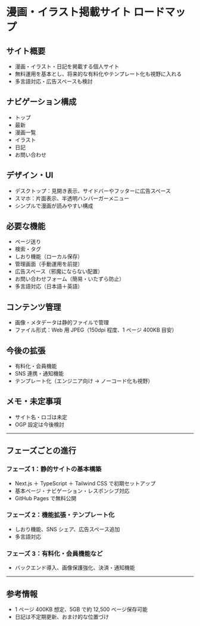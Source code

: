# 漫画・イラスト掲載サイト ロードマップ

## サイト概要

- 漫画・イラスト・日記を掲載する個人サイト
- 無料運用を基本とし、将来的な有料化やテンプレート化も視野に入れる
- 多言語対応・広告スペースも検討

## ナビゲーション構成

- トップ
- 最新
- 漫画一覧
- イラスト
- 日記
- お問い合わせ

## デザイン・UI

- デスクトップ：見開き表示、サイドバーやフッターに広告スペース
- スマホ：片面表示、半透明ハンバーガーメニュー
- シンプルで漫画が読みやすい構成

## 必要な機能

- ページ送り
- 検索・タグ
- しおり機能（ローカル保存）
- 管理画面（手動運用を前提）
- 広告スペース（邪魔にならない配置）
- お問い合わせフォーム（簡易・いたずら防止）
- 多言語対応（日本語＋英語）

## コンテンツ管理

- 画像・メタデータは静的ファイルで管理
- ファイル形式：Web 用 JPEG（150dpi 程度、1 ページ 400KB 目安）

## 今後の拡張

- 有料化・会員機能
- SNS 連携・通知機能
- テンプレート化（エンジニア向け → ノーコード化も視野）

## メモ・未定事項

- サイト名・ロゴは未定
- OGP 設定は今後検討

---

## フェーズごとの進行

### フェーズ 1：静的サイトの基本構築

- Next.js ＋ TypeScript ＋ Tailwind CSS で初期セットアップ
- 基本ページ・ナビゲーション・レスポンシブ対応
- GitHub Pages で無料公開

### フェーズ 2：機能拡張・テンプレート化

- しおり機能、SNS シェア、広告スペース追加
- 多言語対応

### フェーズ 3：有料化・会員機能など

- バックエンド導入、画像保護強化、決済・通知機能

---

## 参考情報

- 1 ページ 400KB 想定、5GB で約 12,500 ページ保存可能
- 日記は不定期更新、おまけ的な位置づけ
